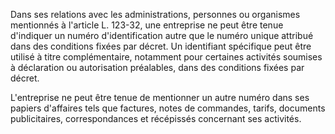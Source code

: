 Dans ses relations avec les administrations, personnes ou organismes mentionnés à l'article L. 123-32, une entreprise ne peut être tenue d'indiquer un numéro d'identification autre que le numéro unique attribué dans des conditions fixées par décret. Un identifiant spécifique peut être utilisé à titre complémentaire, notamment pour certaines activités soumises à déclaration ou autorisation préalables, dans des conditions fixées par décret.   

  
L'entreprise ne peut être tenue de mentionner un autre numéro dans ses papiers d'affaires tels que factures, notes de commandes, tarifs, documents publicitaires, correspondances et récépissés concernant ses activités.

